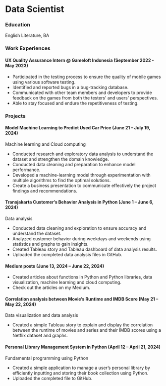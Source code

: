 # Data Scientist

### Education
English Literature, BA

### Work Experiences
#### UX Quality Assurance Intern @ Gameloft Indonesia (September 2022 - May 2023)
- Participated in the testing process to ensure the quality of mobile games using various software testing.
- Identified and reported bugs in a bug-tracking database.
- Communicated with other team members and developers to provide feedback on the games from both the testers' and users' perspectives.
- Able to stay focused and endure the repetitiveness of testing.

### Projects
#### Model Machine Learning to Predict Used Car Price (June 21 – July 19, 2024)
Machine learning and Cloud computing
- Conducted research and exploratory data analysis to understand the dataset and strengthen the domain knowledge.
- Conducted data cleaning and preparation to enhance model performance.
- Developed a machine-learning model through experimentation with multiple algorithms to find the optimal solutions.
- Create a business presentation to communicate effectively the project findings and recommendations.
   
#### Transjakarta Customer’s Behavior Analysis in Python (June 1 – June 6, 2024)
Data analysis
- Conducted data cleaning and exploration to ensure accuracy and understand the dataset.
- Analyzed customer behavior during weekdays and weekends using statistics and graphs to gain insights.
- Created Tableau story and Tableau dashboard of data analysis results.
- Uploaded the completed data analysis files in GitHub.
  
#### Medium posts (June 13, 2024 – June 22, 2024)
- Created articles about functions in Python and Python libraries, data visualization, machine learning and cloud computing.
- Check out the articles on my Medium.
  
#### Correlation analysis between Movie’s Runtime and IMDB Score (May 21 – May 22, 2024)
Data visualization and data analysis
- Created a simple Tableau story to explain and display the correlation between the runtime of movies and series and their IMDB scores using a Netflix dataset and graphs.
  
#### Personal Library Management System in Python (April 12 – April 21, 2024)
Fundamental programming using Python
- Created a simple application to manage a user’s personal library by efficiently inputting and storing their book collection using Python.
- Uploaded the completed file to GitHub.
